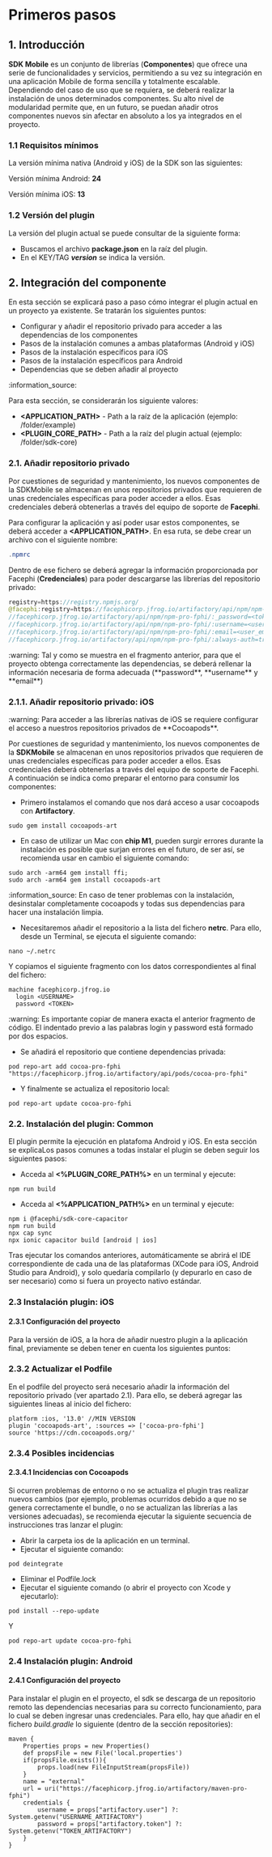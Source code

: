 # Primeros pasos

## 1. Introducción

**SDK Mobile** es un conjunto de librerías (**Componentes**) que ofrece una serie de funcionalidades y servicios, permitiendo a su vez su integración en una aplicación Mobile de forma sencilla y totalmente escalable. Dependiendo del caso de uso que se requiera, se deberá realizar la instalación de unos determinados componentes. Su alto nivel de modularidad permite que, en un futuro, se puedan añadir otros componentes nuevos sin afectar en absoluto a los ya integrados en el proyecto.


### 1.1 Requisitos mínimos
La versión mínima nativa (Android y iOS) de la SDK son las siguientes:

Versión mínima Android: **24**

Versión mínima iOS: **13**

### 1.2 Versión del plugin
La versión del plugin actual se puede consultar de la siguiente forma:

- Buscamos el archivo **package.json** en la raíz del plugin.
- En el KEY/TAG ***version*** se indica la versión. 

## 2. Integración del componente
En esta sección se explicará paso a paso cómo integrar el plugin actual en un proyecto ya existente. Se tratarán los siguientes puntos:

- Configurar y añadir el repositorio privado para acceder a las dependencias de los componentes
- Pasos de la instalación comunes a ambas plataformas (Android y iOS)
- Pasos de la instalación específicos para iOS
- Pasos de la instalación específicos para Android
- Dependencias que se deben añadir al proyecto


<div class="note">
<span class="note">:information_source:</span>

Para esta sección, se considerarán los siguiente valores:

- **\<APPLICATION_PATH\>** - Path a la raíz de la aplicación (ejemplo: /folder/example)
- **\<PLUGIN_CORE_PATH\>** - Path a la raíz del plugin actual (ejemplo: /folder/sdk-core) 
</div>


### 2.1. Añadir repositorio privado
Por cuestiones de seguridad y mantenimiento, los nuevos componentes de la SDKMobile se almacenan en unos repositorios privados que requieren de unas credenciales específicas para poder acceder a ellos. Esas credenciales deberá obtenerlas a través del equipo de soporte de **Facephi**.

Para configurar la aplicación y así poder usar estos componentes, se deberá acceder a **\<APPLICATION_PATH\>**. En esa ruta, se debe crear un archivo con el siguiente nombre: 

```java
.npmrc
```

Dentro de ese fichero se deberá agregar la información proporcionada por Facephi (**Credenciales**) para poder descargarse las librerías del repositorio privado:

```java
registry=https://registry.npmjs.org/
@facephi:registry=https://facephicorp.jfrog.io/artifactory/api/npm/npm-pro-fphi/
//facephicorp.jfrog.io/artifactory/api/npm/npm-pro-fphi/:_password=<token-en-base64>
//facephicorp.jfrog.io/artifactory/api/npm/npm-pro-fphi/:username=<username>
//facephicorp.jfrog.io/artifactory/api/npm/npm-pro-fphi/:email=<user_email@***.com>
//facephicorp.jfrog.io/artifactory/api/npm/npm-pro-fphi/:always-auth=true
```

<div class="warning">
<span class="warning">:warning:</span>
Tal y como se muestra en el fragmento anterior, para que el proyecto obtenga correctamente las dependencias, se deberá rellenar la información necesaria de forma adecuada (**password**, **username** y **email**)
</div>

### 2.1.1. Añadir repositorio privado: iOS

<div class="warning">
<span class="warning">:warning:</span>
Para acceder a las librerías nativas de iOS se requiere configurar el acceso a nuestros repositorios privados de **Cocoapods**.
</div>


Por cuestiones de seguridad y mantenimiento, los nuevos componentes de la **SDKMobile** se almacenan en unos repositorios privados que requieren de unas credenciales específicas para poder acceder a ellos. Esas credenciales deberá obtenerlas a través del equipo de soporte de Facephi. A continuación se indica como preparar el entorno para consumir los componentes:

- Primero instalamos el comando que nos dará acceso a usar cocoapods con **Artifactory**.

```
sudo gem install cocoapods-art
```

- En caso de utilizar un Mac con **chip M1**, pueden surgir errores durante la instalación es posible que surjan errores en el futuro, de ser así, se recomienda usar en cambio el siguiente comando:

```
sudo arch -arm64 gem install ffi; 
sudo arch -arm64 gem install cocoapods-art
```

<div class="note">
<span class="note">:information_source:</span>
En caso de tener problemas con la instalación, desinstalar completamente cocoapods y todas sus dependencias para hacer una instalación limpia.
</div>

- Necesitaremos añadir el repositorio a la lista del fichero **netrc**. Para ello, desde un Terminal, se ejecuta el siguiente comando:

```
nano ~/.netrc
```

Y copiamos el siguiente fragmento con los datos correspondientes al final del fichero:

```
machine facephicorp.jfrog.io
  login <USERNAME>
  password <TOKEN>
```

<div class="warning">
<span class="warning">:warning:</span>
Es importante copiar de manera exacta el anterior fragmento de código. El indentado previo a las palabras login y password está formado por dos espacios.
</div>

- Se añadirá el repositorio que contiene dependencias privada:

```
pod repo-art add cocoa-pro-fphi "https://facephicorp.jfrog.io/artifactory/api/pods/cocoa-pro-fphi"
```

- Y finalmente se actualiza el repositorio local:

```
pod repo-art update cocoa-pro-fphi
```

### 2.2. Instalación del plugin: Common

El plugin permite la ejecución en platafoma Android y iOS. En esta sección se explicaLos pasos comunes a todas instalar el plugin se deben seguir los siguientes pasos:

- Acceda al **\<%PLUGIN_CORE_PATH%\>** en un terminal y ejecute:

```
npm run build
```

- Acceda al **\<%APPLICATION_PATH%\>** en un terminal y ejecute:


```
npm i @facephi/sdk-core-capacitor
npm run build
npx cap sync
npx ionic capacitor build [android | ios]
```

Tras ejecutar los comandos anteriores, automáticamente se abrirá el IDE correspondiente de cada una de las plataformas (XCode para iOS, Android Studio para Android), y solo quedaría compilarlo (y depurarlo en caso de ser necesario) como si fuera un proyecto nativo estándar.

### 2.3 Instalación plugin: iOS
#### 2.3.1 Configuración del proyecto

Para la versión de iOS, a la hora de añadir nuestro plugin a la aplicación final, previamente se deben tener en cuenta los siguientes puntos:

### 2.3.2 Actualizar el Podfile

En el podfile del proyecto será necesario añadir la información del repositorio privado (ver apartado 2.1). Para ello, se deberá agregar las siguientes lineas al inicio del fichero:

```
platform :ios, '13.0' //MIN VERSION
plugin 'cocoapods-art', :sources => ['cocoa-pro-fphi']
source 'https://cdn.cocoapods.org/'
```

### 2.3.4 Posibles incidencias
#### 2.3.4.1 Incidencias con Cocoapods
Si ocurren problemas de entorno o no se actualiza el plugin tras realizar nuevos cambios (por ejemplo, problemas ocurridos debido a que no se genera correctamente el bundle, o no se actualizan las librerías a las versiones adecuadas), se recomienda ejecutar la siguiente secuencia de instrucciones tras lanzar el plugin:

- Abrir la carpeta ios de la aplicación en un terminal.
- Ejecutar el siguiente comando:

```
pod deintegrate
```

- Eliminar el Podfile.lock
- Ejecutar el siguiente comando (o abrir el proyecto con Xcode y ejecutarlo):

```
pod install --repo-update  
```
Y
```
pod repo-art update cocoa-pro-fphi
```

### 2.4 Instalación plugin: Android
#### 2.4.1 Configuración del proyecto
Para instalar el plugin en el proyecto, el sdk se descarga de un repositorio remoto las dependencias necesarias para su correcto funcionamiento, para lo cual se deben ingresar unas credenciales. Para ello, hay que añadir en el fichero *build.gradle* lo siguiente (dentro de la sección repositories):

```
maven {
    Properties props = new Properties()
    def propsFile = new File('local.properties')
    if(propsFile.exists()){
        props.load(new FileInputStream(propsFile))
    }
    name = "external"
    url = uri("https://facephicorp.jfrog.io/artifactory/maven-pro-fphi")
    credentials {
        username = props["artifactory.user"] ?: System.getenv("USERNAME_ARTIFACTORY")
        password = props["artifactory.token"] ?: System.getenv("TOKEN_ARTIFACTORY")
    }
}
```
